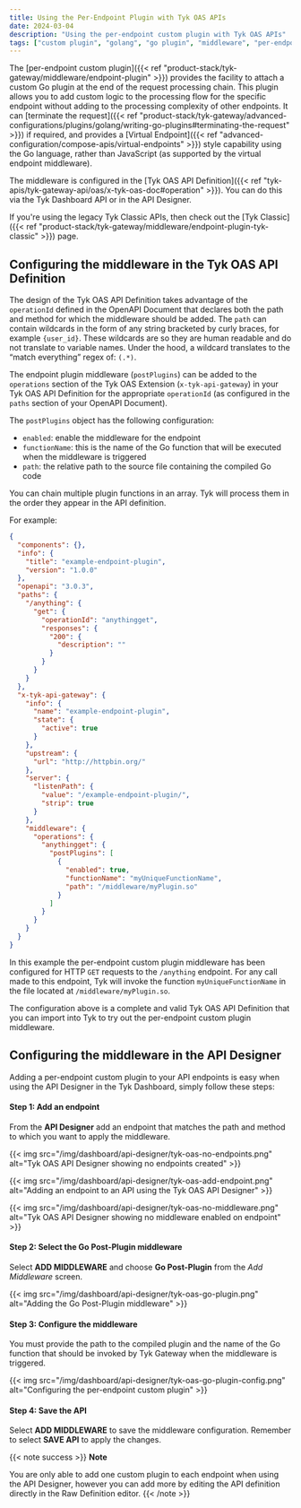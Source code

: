 ```yaml
---
title: Using the Per-Endpoint Plugin with Tyk OAS APIs
date: 2024-03-04
description: "Using the per-endpoint custom plugin with Tyk OAS APIs"
tags: ["custom plugin", "golang", "go plugin", "middleware", "per-endpoint", "Tyk OAS", "Tyk OAS API"]
---
```


The [per-endpoint custom plugin]({{< ref "product-stack/tyk-gateway/middleware/endpoint-plugin" >}}) provides the facility to attach a custom Go plugin at the end of the request processing chain.
This plugin allows you to add custom logic to the processing flow for the specific endpoint without adding to the processing complexity of other endpoints.
It can [terminate the request]({{< ref "product-stack/tyk-gateway/advanced-configurations/plugins/golang/writing-go-plugins#terminating-the-request" >}}) if required,
and provides a [Virtual Endpoint]({{< ref "advanced-configuration/compose-apis/virtual-endpoints" >}}) style capability using the Go language, rather than JavaScript (as supported by the virtual endpoint middleware).

The middleware is configured in the [Tyk OAS API Definition]({{< ref "tyk-apis/tyk-gateway-api/oas/x-tyk-oas-doc#operation" >}}). You can do this via the Tyk Dashboard API or in the API Designer.

If you're using the legacy Tyk Classic APIs, then check out the [Tyk Classic]({{< ref "product-stack/tyk-gateway/middleware/endpoint-plugin-tyk-classic" >}}) page.

## Configuring the middleware in the Tyk OAS API Definition

The design of the Tyk OAS API Definition takes advantage of the `operationId` defined in the OpenAPI Document that declares both the path and method for which the middleware should be added. The `path` can contain wildcards in the form of any string bracketed by curly braces, for example `{user_id}`. These wildcards are so they are human readable and do not translate to variable names. Under the hood, a wildcard translates to the “match everything” regex of: `(.*)`.

The endpoint plugin middleware (`postPlugins`) can be added to the `operations` section of the Tyk OAS Extension (`x-tyk-api-gateway`) in your Tyk OAS API Definition for the appropriate `operationId` (as configured in the `paths` section of your OpenAPI Document).

The `postPlugins` object has the following configuration:

- `enabled`: enable the middleware for the endpoint
- `functionName`: this is the name of the Go function that will be executed when the middleware is triggered
- `path`: the relative path to the source file containing the compiled Go code

You can chain multiple plugin functions in an array. Tyk will process them in the order they appear in the API definition.

For example:

```json {hl_lines=["39-45"],linenos=true, linenostart=1}
{
  "components": {},
  "info": {
    "title": "example-endpoint-plugin",
    "version": "1.0.0"
  },
  "openapi": "3.0.3",
  "paths": {
    "/anything": {
      "get": {
        "operationId": "anythingget",
        "responses": {
          "200": {
            "description": ""
          }
        }
      }
    }
  },
  "x-tyk-api-gateway": {
    "info": {
      "name": "example-endpoint-plugin",
      "state": {
        "active": true
      }
    },
    "upstream": {
      "url": "http://httpbin.org/"
    },
    "server": {
      "listenPath": {
        "value": "/example-endpoint-plugin/",
        "strip": true
      }
    },
    "middleware": {
      "operations": {
        "anythingget": {
          "postPlugins": [
            {
              "enabled": true,
              "functionName": "myUniqueFunctionName",
              "path": "/middleware/myPlugin.so"
            }
          ]
        }
      }
    }
  }
}
```

In this example the per-endpoint custom plugin middleware has been configured for HTTP `GET` requests to the `/anything` endpoint. For any call made to this endpoint, Tyk will invoke the function `myUniqueFunctionName` in the file located at `/middleware/myPlugin.so`.

The configuration above is a complete and valid Tyk OAS API Definition that you can import into Tyk to try out the per-endpoint custom plugin middleware.

## Configuring the middleware in the API Designer

Adding a per-endpoint custom plugin to your API endpoints is easy when using the API Designer in the Tyk Dashboard, simply follow these steps:

#### Step 1: Add an endpoint

From the **API Designer** add an endpoint that matches the path and method to which you want to apply the middleware.

{{< img src="/img/dashboard/api-designer/tyk-oas-no-endpoints.png" alt="Tyk OAS API Designer showing no endpoints created" >}}

{{< img src="/img/dashboard/api-designer/tyk-oas-add-endpoint.png" alt="Adding an endpoint to an API using the Tyk OAS API Designer" >}}

{{< img src="/img/dashboard/api-designer/tyk-oas-no-middleware.png" alt="Tyk OAS API Designer showing no middleware enabled on endpoint" >}}

#### Step 2: Select the Go Post-Plugin middleware

Select **ADD MIDDLEWARE** and choose **Go Post-Plugin** from the _Add Middleware_ screen.

{{< img src="/img/dashboard/api-designer/tyk-oas-go-plugin.png" alt="Adding the Go Post-Plugin middleware" >}}

#### Step 3: Configure the middleware

You must provide the path to the compiled plugin and the name of the Go function that should be invoked by Tyk Gateway when the middleware is triggered.

{{< img src="/img/dashboard/api-designer/tyk-oas-go-plugin-config.png" alt="Configuring the per-endpoint custom plugin" >}}

#### Step 4: Save the API

Select **ADD MIDDLEWARE** to save the middleware configuration. Remember to select **SAVE API** to apply the changes.

{{< note success >}}
**Note**

You are only able to add one custom plugin to each endpoint when using the API Designer, however you can add more by editing the API definition directly in the Raw Definition editor.
{{< /note >}}
